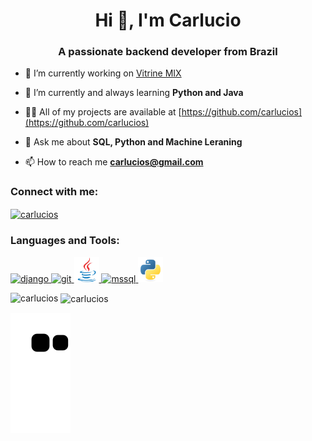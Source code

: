 <h1 align="center">Hi 👋, I'm Carlucio</h1>
<h3 align="center">A passionate backend developer from Brazil</h3>

- 🔭 I’m currently working on [Vitrine MIX](https://github.com/Iniciativa-PRO/vitrine-mix/)

- 🌱 I’m currently and always learning **Python and Java**

- 👨‍💻 All of my projects are available at [https://github.com/carlucios](https://github.com/carlucios)

- 💬 Ask me about **SQL, Python and Machine Leraning**

- 📫 How to reach me **carlucios@gmail.com**

<h3 align="left">Connect with me:</h3>
<p align="left">
<a href="https://linkedin.com/in/carlucios" target="blank"><img align="center" src="https://raw.githubusercontent.com/rahuldkjain/github-profile-readme-generator/master/src/images/icons/Social/linked-in-alt.svg" alt="carlucios" height="30" width="40" /></a>
</p>

<h3 align="left">Languages and Tools:</h3>
<p align="left"> <a href="https://www.djangoproject.com/" target="_blank" rel="noreferrer"> <img src="https://cdn.worldvectorlogo.com/logos/django.svg" alt="django" width="40" height="40"/> </a> <a href="https://git-scm.com/" target="_blank" rel="noreferrer"> <img src="https://www.vectorlogo.zone/logos/git-scm/git-scm-icon.svg" alt="git" width="40" height="40"/> </a> <a href="https://www.java.com" target="_blank" rel="noreferrer"> <img src="https://raw.githubusercontent.com/devicons/devicon/master/icons/java/java-original.svg" alt="java" width="40" height="40"/> </a> <a href="https://www.microsoft.com/en-us/sql-server" target="_blank" rel="noreferrer"> <img src="https://www.svgrepo.com/show/303229/microsoft-sql-server-logo.svg" alt="mssql" width="40" height="40"/> </a> <a href="https://www.python.org" target="_blank" rel="noreferrer"> <img src="https://raw.githubusercontent.com/devicons/devicon/master/icons/python/python-original.svg" alt="python" width="40" height="40"/> </a> </p>

<p><img align="left" src="https://github-readme-stats.vercel.app/api/top-langs?username=carlucios&show_icons=true&locale=en&layout=compact" alt="carlucios" /></p>

<p>&nbsp;<img align="center" src="https://github-readme-stats.vercel.app/api?username=carlucios&show_icons=true&locale=en" alt="carlucios" /></p>

![Snake animation](https://github.com/carlucios/carlucios/blob/output/github-contribution-grid-snake.svg)
